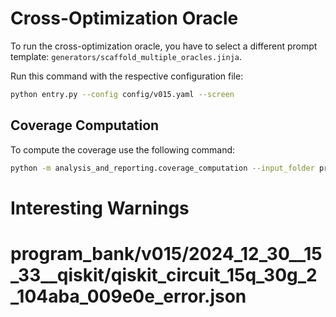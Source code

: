 # Cross-Optimization Oracle

To run the cross-optimization oracle, you have to select a different prompt template: `generators/scaffold_multiple_oracles.jinja`.

Run this command with the respective configuration file:

```bash
python entry.py --config config/v015.yaml --screen
```

## Coverage Computation
To compute the coverage use the following command:
```bash
python -m analysis_and_reporting.coverage_computation --input_folder program_bank/v015/2024_12_31__15_38__qiskit --output_folder data/coverage/v015_four_platforms --packages /usr/local/lib/python3.10/site-packages/qiskit --packages /usr/local/lib/python3.10/site-packages/pennylane --packages /usr/local/lib/python3.10/site-packages/bqskit --packages /usr/local/lib/python3.10/site-packages/pytket --timeout 60 --number_of_programs 3 --n_processes 4
```


# Interesting Warnings

# program_bank/v015/2024_12_30__15_33__qiskit/qiskit_circuit_15q_30g_2_104aba_009e0e_error.json


